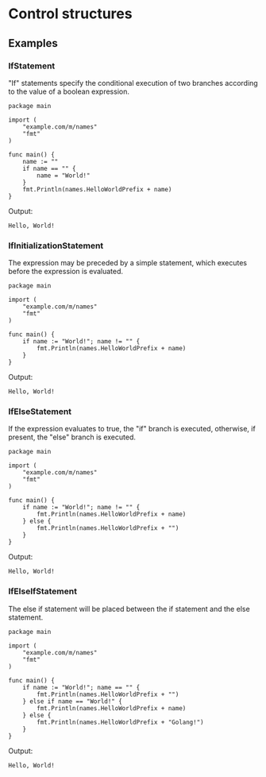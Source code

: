 # Control structures

## Examples

### IfStatement

"If" statements specify the conditional execution of two branches
according to the value of a boolean expression.

```golang
package main

import (
	"example.com/m/names"
	"fmt"
)

func main() {
	name := ""
	if name == "" {
		name = "World!"
	}
	fmt.Println(names.HelloWorldPrefix + name)
}

```

 Output:

```
Hello, World!
```

### IfInitializationStatement

The expression may be preceded by a simple statement,
which executes before the expression is evaluated.

```golang
package main

import (
	"example.com/m/names"
	"fmt"
)

func main() {
	if name := "World!"; name != "" {
		fmt.Println(names.HelloWorldPrefix + name)
	}
}

```

 Output:

```
Hello, World!
```

### IfElseStatement

If the expression evaluates to true, the "if" branch is executed,
otherwise, if present, the "else" branch is executed.

```golang
package main

import (
	"example.com/m/names"
	"fmt"
)

func main() {
	if name := "World!"; name != "" {
		fmt.Println(names.HelloWorldPrefix + name)
	} else {
		fmt.Println(names.HelloWorldPrefix + "")
	}
}

```

 Output:

```
Hello, World!
```

### IfElseIfStatement

The else if statement will be placed between the
if statement and the else statement.

```golang
package main

import (
	"example.com/m/names"
	"fmt"
)

func main() {
	if name := "World!"; name == "" {
		fmt.Println(names.HelloWorldPrefix + "")
	} else if name == "World!" {
		fmt.Println(names.HelloWorldPrefix + name)
	} else {
		fmt.Println(names.HelloWorldPrefix + "Golang!")
	}
}

```

 Output:

```
Hello, World!
```
